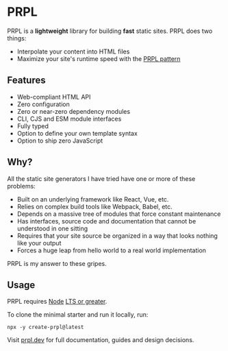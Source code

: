 # PRPL

PRPL is a **lightweight** library for building **fast** static sites. PRPL does two things:

- Interpolate your content into HTML files
- Maximize your site's runtime speed with the [PRPL pattern](https://web.dev/apply-instant-loading-with-prpl/)

## Features

- Web-compliant HTML API
- Zero configuration
- Zero or near-zero dependency modules
- CLI, CJS and ESM module interfaces
- Fully typed
- Option to define your own template syntax
- Option to ship zero JavaScript

## Why?

All the static site generators I have tried have one or more of these problems:

- Built on an underlying framework like React, Vue, etc.
- Relies on complex build tools like Webpack, Babel, etc.
- Depends on a massive tree of modules that force constant maintenance
- Has interfaces, source code and documentation that cannot be understood in one sitting
- Requires that your site source be organized in a way that looks nothing like your output
- Forces a huge leap from hello world to a real world implementation

PRPL is my answer to these gripes.
## Usage

PRPL requires [Node](https://nodejs.org/en/) [LTS or greater](https://nodejs.org/en/about/releases/).

To clone the minimal starter and run it locally, run:

```
npx -y create-prpl@latest
```

Visit [prpl.dev](https://prpl.dev) for full documentation, guides and design decisions.